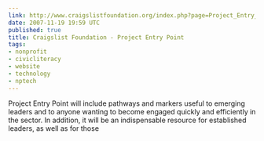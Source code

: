 ```yaml
---
link: http://www.craigslistfoundation.org/index.php?page=Project_Entry_Point
date: 2007-11-19 19:59 UTC
published: true
title: Craigslist Foundation - Project Entry Point
tags:
- nonprofit
- civicliteracy
- website
- technology
- nptech
---
```


Project Entry Point will include pathways and markers useful to emerging leaders and to anyone wanting to become engaged quickly and efficiently in the sector. In addition, it will be an indispensable resource for established leaders, as well as for those
